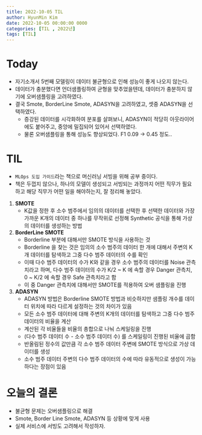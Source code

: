 ```yaml
---
title: 2022-10-05 TIL
author: HyunMin Kim
date: 2022-10-05 00:00:00 0000
categories: [TIL , 2022년]
tags: [TIL]
---
```


# Today
- 자기소개서 5번째 모델링이 데이터 불균형으로 인해 성능이 좋게 나오지 않는다.
- 데이터가 충분했다면 언더샘플링하여 균형을 맞추었을텐데, 데이터가 충분하지 않기에 오버샘플링을 고려하였다.
- 결국 Smote, BorderLine Smote, ADASYN을 고려하였고, 셋중 ADASYN을 선택하였다.
    - 증강된 데이터를 시각화하여 분포를 살펴보니, ADASYN이 적당히 아웃라이어에도 붙어주고, 중앙에 밀집되어 있어서 선택하였다.
    - 물론 오버샘플링을 통해 성능도 향상되었다. F1 0.09 -> 0.45 정도..

# TIL
- `MLOps 도입 가이드`라는 책으로 머신러닝 서빙을 위해 공부 중이다.
- 책은 두껍지 않으나, 하나의 모델이 생성되고 서빙되는 과정까지 어떤 직무가 필요하고 해당 직무가 어떤 일을 해야하는지, 잘 정리해 놓았다.
1. **SMOTE**
    - K값을 정한 후 소수 범주에서 임의의 데이터를 선택한 후 선택한 데이터와 가장 가까운 K개의 데이터 중 하나를 무작위로 선정해 Synthetic 공식을 통해 가상의 데이터를 생성하는 방법
2. **BorderLine SMOTE**
    - Borderline 부분에 대해서만 SMOTE 방식을 사용하는 것
    - Borderline 을 찾는 것은 임의의 소수 범주의 데이터 한 개에 대해서 주변의 K개 데이터를 탐색하고 그중 다수 범주 데이터의 수를 확인
    - 이때 다수 범주 데이터의 수가 K와 같을 경우 소수 범주의 데이터를 Noise 관측치라고 하며, 다수 범주 데이터의 수가 K/2 ~ K 에 속할 경우 Danger 관측치, 0 ~ K/2 에 속할 경우 Safe 관측치라고 함
    - 이 중 Danger 관측치에 대해서만 SMOTE를 적용하여 오버 샘플링을 진행
3. **ADASYN**
    - ADASYN 방법은 Borderline SMOTE 방법과 비슷하지만 샘플링 개수를 데이터 위치에 따라 다르게 설정하는 것의 차이가 있음
    - 모든 소수 범주 데이터에 대해 주변의 K개의 데이터를 탐색하고 그중 다수 범주 데이터의 비율을 계산
    - 계산된 각 비율들을 비율의 총합으로 나눠 스케일링을 진행
    - (다수 범주 데이터 수 - 소수 범주 데이터 수) 를 스케일링이 진행된 비율에 곱함
    - 반올림된 정수의 값만큼 각 소수 범주 데이터 주변에 SMOTE 방식으로 가상 데이터를 생성
    - 소수 범주 데이터 주변의 다수 범주 데이터의 수에 따라 유동적으로 생성이 가능하다는 장점이 있음

# 오늘의 결론
- 불균형 문제는 오버샘플링으로 해결
- Smote, Border Line Smote, ADASYN 등 상황에 맞게 사용
- 실제 서비스에 서빙도 고려해서 작성하자.